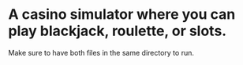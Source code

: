 # A casino simulator where you can play blackjack, roulette, or slots.
Make sure to have both files in the same directory to run.
